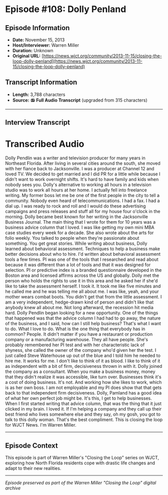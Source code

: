 # Episode #108: Dolly Penland



## Episode Information

- **Date:** November 15, 2013
- **Host/Interviewer:** Warren Miller
- **Duration:** Unknown
- **Original URL:** [https://news.wjct.org/community/2013-11-15/closing-the-loop-dolly-penland](https://news.wjct.org/community/2013-11-15/closing-the-loop-dolly-penland)

## Transcript Information

- **Length:** 3,788 characters
- **Source:** 📻 **Full Audio Transcript** (upgraded from 315 characters)

---

## Interview Transcript

# Transcribed Audio
Dolly Pendlin was a writer and television producer for many years in Northeast Florida. After living in several cities around the south, she moved with her fiance back to Jacksonville. I was a producer at Channel 12 and loved TV. We decided to get married and I did PR for a little while because I didn't want to work overnight shifts. It's hard to have family and kids when nobody sees you. Dolly's alternative to working all hours in a television studio was to work all hours at her home. I actually fell into freelance writing. My former boss let me be one of the first people in the city to tell a community. Nobody even heard of telecommunications. I had a fax. I had a dial up. I was ready to rock and roll and I would do these advertising campaigns and press releases and stuff all for my house four o'clock in the morning. Dolly became best known for her writing in the Jacksonville Business Journal. The main thing that I wrote for them for 10 years was a business advice column that I loved. I was like getting my own mini MBA case studies every week for a decade. She also wrote about the arts for folio weekly. You talked to people when they're passionate about something. You get great stories. While writing about business, Dolly learned about behavioral assessment. Techniques to help a business make better decisions about who to hire. I'd written about behavioral assessment tools a few times. PI was one of the tools that I researched and read about because it was different than a lot of tools and that it was designed for selection. PI or predictive index is a branded questionnaire developed in the Boston area and licensed affirms across the US and globally. Dolly met the person who holds the rights to use it in this area and he asked her if she'd like to take the assessment herself. I took it. It took me like five minutes and he called me and he was telling me all about me. I was like, yeah, and your mother wears combat boots. You didn't get that from the little assessment. I am a very independent, hedge-drawn kind of person and didn't like that anybody knew all about me. Not long afterward, the recession hit media hard. Dolly Pendlin began looking for a new opportunity. One of the things that happened was that the advice column I had had to go away, the nature of the business, and I said, how can I still help business? That's what I want to do. What I love to do. What is the one thing that everybody has in common? People. It didn't matter if you have a restaurant or production company or a manufacturing warehouse. They all have people. She's probably remembered her PI test and with her characteristic lack of shyness, she called the owner of the company who'd given her the test. I just called Steve Waterhouse up out of the blue and I told him he needed to hire me. It works for me. I don't like to think of it as blood. I like to think of it as independent with a bit of firm, decisiveness thrown in with it. Dolly joined the company as a consultant. When you make a business money, money that they didn't realize it was accessible, like turn over. Businesses think it's a cost of doing business. It's not. And working how she likes to work, which is as her own boss. I am not employable and my PI does show that that gets back to that independent firm decisiveness. Dolly, Pamland has a good idea of what her own perfect job might be. It's this, I get to help businesses. When I first started writing that advice column, that was the thing that it just clicked in my brain. I loved it. If I'm helping a company and they call up their best friend who lives somewhere else and they say, oh my gosh, you got to talk to this dolly woman. That's the best compliment. This is closing the loop for WJCT News. I'm Warren Miller.

---

## Episode Context

This episode is part of Warren Miller's "Closing the Loop" series on WJCT, exploring how North Florida residents cope with drastic life changes and adapt to their new realities.



---

*Episode preserved as part of the Warren Miller "Closing the Loop" digital archive*
